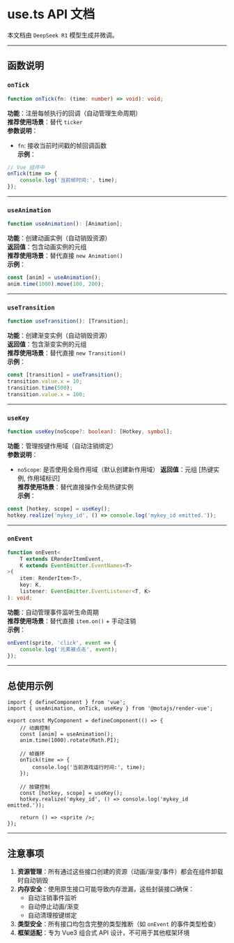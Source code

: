 # use.ts API 文档

本文档由 `DeepSeek R1` 模型生成并微调。

---

## 函数说明

### `onTick`

```typescript
function onTick(fn: (time: number) => void): void;
```

**功能**：注册每帧执行的回调（自动管理生命周期）  
**推荐使用场景**：替代 `ticker`  
**参数说明**：

-   `fn`: 接收当前时间戳的帧回调函数  
    **示例**：

```typescript
// Vue 组件中
onTick(time => {
    console.log('当前帧时间:', time);
});
```

---

### `useAnimation`

```typescript
function useAnimation(): [Animation];
```

**功能**：创建动画实例（自动销毁资源）  
**返回值**：包含动画实例的元组  
**推荐使用场景**：替代直接 `new Animation()`  
**示例**：

```typescript
const [anim] = useAnimation();
anim.time(1000).move(100, 200);
```

---

### `useTransition`

```typescript
function useTransition(): [Transition];
```

**功能**：创建渐变实例（自动销毁资源）  
**返回值**：包含渐变实例的元组  
**推荐使用场景**：替代直接 `new Transition()`  
**示例**：

```typescript
const [transition] = useTransition();
transition.value.x = 10;
transition.time(500);
transition.value.x = 100;
```

---

### `useKey`

```typescript
function useKey(noScope?: boolean): [Hotkey, symbol];
```

**功能**：管理按键作用域（自动注销绑定）  
**参数说明**：

-   `noScope`: 是否使用全局作用域（默认创建新作用域）
    **返回值**：元组 [热键实例, 作用域标识]  
    **推荐使用场景**：替代直接操作全局热键实例  
    **示例**：

```typescript
const [hotkey, scope] = useKey();
hotkey.realize('mykey_id', () => console.log('mykey_id emitted.'));
```

---

### `onEvent`

```typescript
function onEvent<
    T extends ERenderItemEvent,
    K extends EventEmitter.EventNames<T>
>(
    item: RenderItem<T>,
    key: K,
    listener: EventEmitter.EventListener<T, K>
): void;
```

**功能**：自动管理事件监听生命周期  
**推荐使用场景**：替代直接 `item.on()` + 手动注销  
**示例**：

```typescript
onEvent(sprite, 'click', event => {
    console.log('元素被点击', event);
});
```

---

## 总使用示例

```tsx
import { defineComponent } from 'vue';
import { useAnimation, onTick, useKey } from '@motajs/render-vue';

export const MyComponent = defineComponent(() => {
    // 动画控制
    const [anim] = useAnimation();
    anim.time(1000).rotate(Math.PI);

    // 帧循环
    onTick(time => {
        console.log('当前游戏运行时间:', time);
    });

    // 按键控制
    const [hotkey, scope] = useKey();
    hotkey.realize('mykey_id', () => console.log('mykey_id emitted.'));

    return () => <sprite />;
});
```

---

## 注意事项

1. **资源管理**：所有通过这些接口创建的资源（动画/渐变/事件）都会在组件卸载时自动销毁
2. **内存安全**：使用原生接口可能导致内存泄漏，这些封装接口确保：
    - 自动注销事件监听
    - 自动停止动画/渐变
    - 自动清理按键绑定
3. **类型安全**：所有接口均包含完整的类型推断（如 `onEvent` 的事件类型检查）
4. **框架适配**：专为 Vue3 组合式 API 设计，不可用于其他框架环境
